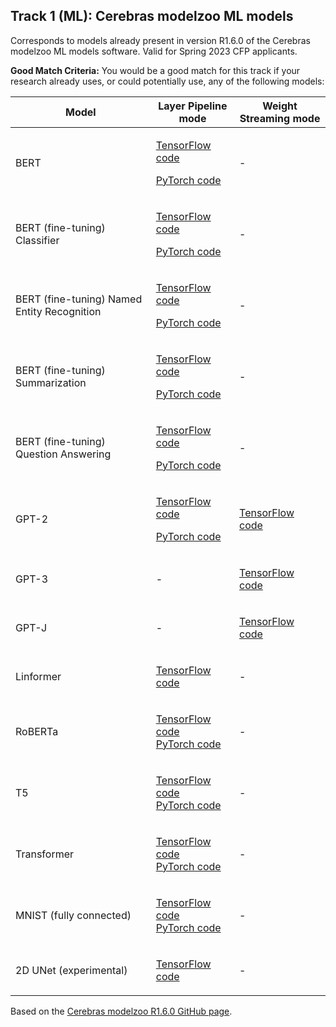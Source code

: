 ## Track 1 (ML): Cerebras modelzoo ML models 
Corresponds to models already present in version R1.6.0 of the Cerebras modelzoo ML models software. Valid for Spring 2023 CFP applicants.

**Good Match Criteria:** You would be a good match for this track if your research already uses, or could potentially use, any of the following models:
<table>
  <thead>
    <tr>
      <th>Model</th><th>Layer Pipeline mode</th><th>Weight Streaming mode</th>
    </tr>
  </thead
<tbody>
<tr>
  <td>BERT</td>
  <td>     

[TensorFlow code](https://github.com/cerebras/modelzoo/blob/R_1.6.0/modelzoo/transformers/tf/bert)

[PyTorch code](https://github.com/cerebras/modelzoo/blob/R_1.6.0/modelzoo/transformers/pytorch/bert)
</td>
  <td>-</td>
</tr>
<tr>
<td>BERT (fine-tuning) Classifier</td>
<td>
  
[TensorFlow code](https://github.com/cerebras/modelzoo/blob/R_1.6.0/modelzoo/transformers/tf/bert/fine_tuning/classifier)

[PyTorch code](https://github.com/cerebras/modelzoo/blob/R_1.6.0/modelzoo/transformers/pytorch/bert/fine_tuning/classifier)</td>
<td>-</td>  
</tr>

<tr>
  <td>BERT (fine-tuning) Named Entity Recognition</td><td>
    
[TensorFlow code](https://github.com/cerebras/modelzoo/blob/R_1.6.0/modelzoo/transformers/tf/bert/fine_tuning/token_classifier)

[PyTorch code](https://github.com/cerebras/modelzoo/blob/R_1.6.0/modelzoo/transformers/pytorch/bert/fine_tuning/token_classifier)</td>
<td>-</td>
</tr>

<tr>
  <td>BERT (fine-tuning) Summarization</td>
<td> 
  
  [TensorFlow code](https://github.com/cerebras/modelzoo/blob/R_1.6.0/modelzoo/transformers/tf/bert/fine_tuning/extractive_summarization)
  
  [PyTorch code](https://github.com/cerebras/modelzoo/blob/R_1.6.0/modelzoo/transformers/pytorch/bert/fine_tuning/extractive_summarization)</td>
<td>-</td>
</tr>

<tr>
<td>BERT (fine-tuning) Question Answering</td>
<td> 
  
[TensorFlow code](https://github.com/cerebras/modelzoo/blob/R_1.6.0/modelzoo/transformers/tf/bert/fine_tuning/qa)

[PyTorch code](https://github.com/cerebras/modelzoo/blob/R_1.6.0/modelzoo/transformers/pytorch/bert/fine_tuning/qa)</td>
<td>-</td>
</tr>

<tr>
  <td>GPT-2</td>
<td>
  
[TensorFlow code](https://github.com/cerebras/modelzoo/blob/R_1.6.0/modelzoo/transformers/tf/gpt2)

[PyTorch code](https://github.com/cerebras/modelzoo/blob/R_1.6.0/modelzoo/transformers/pytorch/gpt2)</td>

<td>
  
  [TensorFlow code](https://github.com/cerebras/modelzoo/blob/R_1.6.0/modelzoo/transformers/tf/gpt2)</td>
</tr>

<tr> 
  <td>GPT-3</td>
<td>-</td>
<td>
  
  [TensorFlow code](https://github.com/cerebras/modelzoo/blob/R_1.6.0/modelzoo/transformers/tf/gpt3)</td>
</tr>

<tr> 
  <td>GPT-J</td>
<td>-</td>
<td>
  
  [TensorFlow code](https://github.com/cerebras/modelzoo/blob/R_1.6.0/modelzoo/transformers/tf/gptj)</td>
</tr>

<tr>
<td>Linformer</td>
<td>
  
  [TensorFlow code](https://github.com/cerebras/modelzoo/blob/R_1.6.0/modelzoo/transformers/tf/linformer)</td>
<td>-</td>
</tr>

<tr>
<td>RoBERTa</td>
<td>
  
[TensorFlow code](https://github.com/cerebras/modelzoo/blob/R_1.6.0/modelzoo/transformers/tf/bert)<br />
[PyTorch code](https://github.com/cerebras/modelzoo/blob/R_1.6.0/modelzoo/transformers/pytorch/bert)</td>
<td>-</td>
</tr>

<tr>
<td>T5</td>
<td>

[TensorFlow code](https://github.com/cerebras/modelzoo/blob/R_1.6.0/modelzoo/transformers/tf/t5)<br />
[PyTorch code](https://github.com/cerebras/modelzoo/blob/R_1.6.0/modelzoo/transformers/pytorch/t5)</td>
<td>-</td>
</tr>

<tr><td>Transformer</td>
<td>
  
[TensorFlow code](https://github.com/cerebras/modelzoo/blob/R_1.6.0/modelzoo/transformers/tf/transformer)<br />
[PyTorch code](https://github.com/cerebras/modelzoo/blob/R_1.6.0/modelzoo/transformers/pytorch/transformer)</td>
<td>-</td>
</tr>

<tr>
  <td>MNIST (fully connected)</td>
<td>
  
[TensorFlow code](https://github.com/cerebras/modelzoo/blob/R_1.6.0/modelzoo/fc_mnist/tf)<br />
[PyTorch code](https://github.com/cerebras/modelzoo/blob/R_1.6.0/modelzoo/fc_mnist/pytorch)</td>
<td>-</td>
</tr>

<tr>
  <td>2D UNet (experimental)</td>
<td>
  
[TensorFlow code](https://github.com/cerebras/modelzoo/blob/R_1.6.0/modelzoo/unet/tf)</td>
<td>-</td>
</tbody>
</table>

Based on the [Cerebras modelzoo R1.6.0 GitHub page](https://github.com/cerebras/modelzoo/tree/R_1.6.0#models-in-this-repository).


